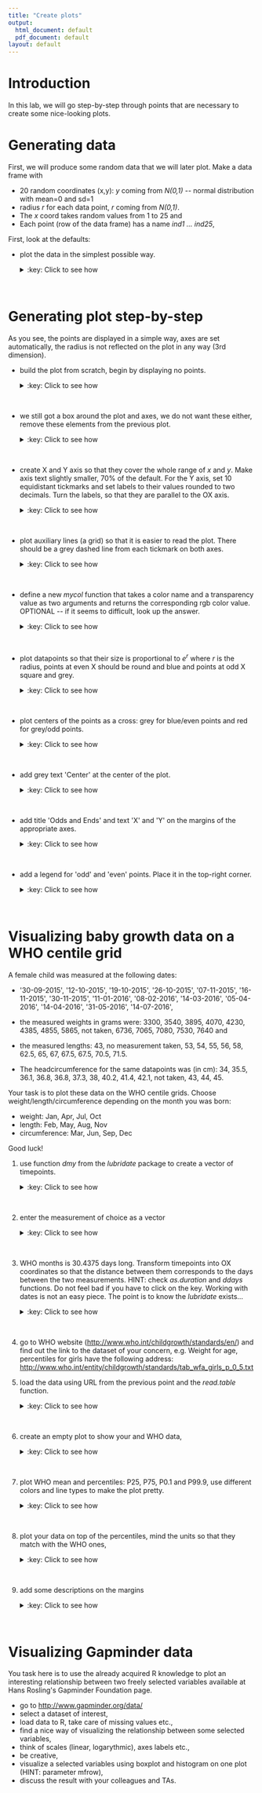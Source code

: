 ```yaml
---
title: "Create plots"
output:
  html_document: default
  pdf_document: default
layout: default
---
```


# Introduction
In this lab, we will go step-by-step through points that are necessary
to create some nice-looking plots.

# Generating data
First, we will produce some random data that we will later plot.
Make a data frame with

- 20 random coordinates (x,y): *y* coming from *N(0,1)* -- normal distribution with mean=0 and sd=1
- radius *r* for each data point, *r* coming from *N(0,1)*.
- The *x* coord takes random values from 1 to 25 and
- Each point (row of the data frame) has a name *ind1 ... ind25*,

First, look at the defaults:

- plot the data in the simplest possible way.
	<details>
	<summary>:key: Click to see how</summary>
	<pre>

		#20 random datapoints
		x <- sample(c(1:25), size=20, replace=T)
		y <- rnorm(n=20, mean=0, sd=1) # sample from normal
		r <- rnorm(n=20, mean=0, sd=1) # radius from normal
		names <- paste("ind", 1:20, sep="") # assign some names
		data <- data.frame(cbind(X=x,Y=y, R=r), row.names=names)
		plot(data[,1:2], cex=data$R)
	</pre>
	</details>
<br>

# Generating plot step-by-step<a id="orgheadline3"></a>
As you see, the points are displayed in a simple way, axes are set
automatically, the radius is not reflected on the plot in any way (3rd
dimension).

- build the plot from scratch, begin by displaying no points.
	<details>
	<summary>:key: Click to see how</summary>
	<pre>

		plot(data[,1:2], type='n')

	</pre>
	</details>
<br>

- we still got a box around the plot and axes, we do not want these
  either, remove these elements from the previous plot.
    <details>
    <summary>:key: Click to see how</summary>
    <pre>

		plot(data[,1:2], type='n',xaxt='n', yaxt='n',
		xlab="", ylab="", frame.plot=F)
	</pre>
	</details>
<br>

- create X and Y axis so that they cover the whole range of *x* and
  *y*. Make axis text slightly smaller, 70% of the default. For the Y
  axis, set 10 equidistant tickmarks and set labels to their values
  rounded to two decimals. Turn the labels, so that they are parallel
  to the OX axis.
    <details>
    <summary>:key: Click to see how</summary>
    <pre>

		#Create X axis
		coords.x <- seq(min(data$X),max(data$X), by=1)
		axis(side=1, # 1-bottom, 2-left, 3-top, 4-right
		at=coords.x, # coordinates for tickmarks
		cex.axis=.7 # make labels smaller
		)
		#Create Y axis
		#we want 10 tickmarks along the data range
		coords.y <- seq(min(data$Y), max(data$Y), length.out=10)
		#and our labels will be the rounded values of y
		labels.y <- round(coords.y, digits=2)
		axis(side=2,
		at=coords.y,
		labels=labels.y, # we want specific labels
		las=2 # turn the text so it is parallel to OX
		)
	</pre>
	</details>
<br>

- plot auxiliary lines (a grid) so that it is easier to read the
  plot. There should be a grey dashed line from each tickmark on both
  axes.
  <details>
  <summary>:key: Click to see how</summary>
  <pre>

		abline(v=coords.x, col="darkgrey", lty=3)
		abline(h=coords.y, col="darkgrey", lty=3)
		#you could also use grid()
  </pre>
  </details>
<br>

- define a new *mycol* function that takes a color name and a
  transparency value as two arguments and returns the corresponding
  rgb color value. OPTIONAL -- if it seems to difficult, look up the
  answer.
  <details>
  <summary>:key: Click to see how</summary>
  <pre>

		#Function for adding transparency to a given color.
		mycol <- function(colname="olivedrab", transparency=.5) {
		#convert color name to its RGB value and add the desired
		#transparency
			color <- c(as.vector(col2rgb(colname))/255, transparency)
		# and make a new color from the above
		    color <- rgb(color[1], color[2], color[3], color[4])
		return(color)
		}
   </pre>
   </details>
<br>

- plot datapoints so that their size is proportional to $e^r$ where
  $r$ is the radius, points at even X should be round and blue and
  points at odd X square and grey.
  <details>
  <summary>:key: Click to see how</summary>
  <pre>

		#Plot radii
		points(data[data$X%%2 == 0,], pch=19,
		cex=exp(r), col=mycol("slateblue", .5))
			points(data[data$X%%2 != 0,], pch=15,
		cex=exp(r), col=mycol("grey", .5))
   </pre>
   </details>
<br>

- plot centers of the points as a cross: grey for blue/even points and
  red for grey/odd points.
  <details>
  <summary>:key: Click to see how</summary>
  <pre>

		points(data[data$X%%2 == 0,], pch=3, cex=1, col="darkgrey")
		points(data[data$X%%2 != 0,], pch=3, cex=1, col="red")
  </pre>
  </details>
<br>

- add grey text 'Center' at the center of the plot.
  <details>
  <summary>:key: Click to see how</summary>
  <pre>

		center.x <- mean(range(data[,1]))
		center.y <- mean(range(data[,2]))
		text(x=center.x, y=center.y, "Center", col="lightgrey")
  </pre>
  </details>
<br>

- add title 'Odds and Ends' and text 'X' and 'Y' on the margins of the
  appropriate axes.
  <details>
  <summary>:key: Click to see how</summary>
  <pre>

		title("Odds and Ends")
		mtext("Y", side=2, line=3, cex.lab=1,las=2, col="blue")
		mtext("X", side=1, line=3, cex.lab=1,las=1, col="blue")
  </pre>
  </details>
<br>

- add a legend for 'odd' and 'even' points. Place it in the top-right
  corner.
  <details>
  <summary>:key: Click to see how</summary>
  <pre>

		legend('topright',
		legend=c("odd", "even"),
		col=c(mycol("slateblue", .5), mycol("grey", .5)),
		pch=c(19,15),
		cex=1,
		pt.cex=1.2,
		title="Legend",
		bty='n'
       )
  </pre>
  </details>
<br>

# Visualizing baby growth data on a WHO centile grid<a id="orgheadline4"></a>

A female child was measured at the following dates:

- '30-09-2015', '12-10-2015', '19-10-2015', '26-10-2015',
  '07-11-2015', '16-11-2015', '30-11-2015', '11-01-2016',
  '08-02-2016', '14-03-2016', '05-04-2016', '14-04-2016',
  '31-05-2016', '14-07-2016',

- the measured weights in grams were: 3300, 3540, 3895, 4070, 4230,
  4385, 4855, 5865, not taken, 6736, 7065, 7080, 7530, 7640 and
- the measured lengths: 43, no measurement taken, 53, 54, 55, 56, 58,
  62.5, 65, 67, 67.5, 67.5, 70.5, 71.5.
- The headcircumference for the same datapoints was (in cm): 34, 35.5,
  36.1, 36.8, 36.8, 37.3, 38, 40.2, 41.4, 42.1, not taken, 43, 44, 45.

Your task is to plot these data on the WHO centile grids. Choose
weight/length/circumference depending on the month you was born:

  - weight: Jan, Apr, Jul, Oct
  - length: Feb, May, Aug, Nov
  - circumference: Mar, Jun, Sep, Dec

Good luck!

1. use function *dmy* from the *lubridate* package to create a vector of timepoints.
   <details>
   <summary>:key: Click to see how</summary>
   <pre>

		library(lubridate)
		timepoints <- dmy(c('30-09-2015', '12-10-2015',
		'19-10-2015', '26-10-2015', '07-11-2015', '16-11-2015',
		'30-11-2015', '11-01-2016', '08-02-2016', '14-03-2016',
		'05-04-2016', '14-04-2016', '31-05-2016', '14-07-2016'))

   </pre>
   </details>
<br>

2. enter the measurement of choice as a vector
   <details>
   <summary>:key: Click to see how</summary>
   <pre>

		weight <- c(3300, 3540, 3895, 4070, 4230, 4385, 4855, 5865, NA, 6736, 7065, 7080, 7530, 7640)
		length <- c(43,NA,53,54,55,56,58,62.5,65,67,67.5,67.5,70.5,71.5)
		head <- c(34,35.5,36.1,36.8,36.8,37.3,38,40.2,41.4,42.1,NA,43,44,45)

   </pre>
   </details>
<br>

3. WHO months is 30.4375 days long. Transform timepoints into OX
   coordinates so that the distance between them corresponds to the
   days between the two measurements. HINT: check *as.duration* and
   *ddays* functions. Do not feel bad if you have to click on the
   key. Working with dates is not an easy piece. The point is to know
   the *lubridate* exists...
   <details>
   <summary>:key: Click to see how</summary>
   <pre>

		who.month <- 30.4375 #days
		xpoints <- as.duration(timepoints[1] %--% timepoints) / ddays(1) / who.month

   </pre>
   </details>
<br>

4. go to WHO website (http://www.who.int/childgrowth/standards/en/)
   and find out the link to the dataset of your concern, e.g. Weight
   for age, percentiles for girls have the following address:
   http://www.who.int/entity/childgrowth/standards/tab_wfa_girls_p_0_5.txt

5. load the data using URL from the previous point and the
   *read.table* function.
   <details>
   <summary>:key: Click to see how</summary>
   <pre>

		uri <- "http://www.who.int/entity/childgrowth/standards/tab_wfa_girls_p_0_5.txt"
		#uri <- "http://www.who.int/entity/childgrowth/standards/second_set/tab_hcfa_girls_p_0_5.txt"
		#uri <- "http://www.who.int/entity/childgrowth/standards/tab_lhfa_girls_p_0_2.txt"
		myData <-read.table(uri, header=T, sep='\t')

   </pre>
   </details>
<br>

6. create an empty plot to show your and WHO data,
   <details>
   <summary>:key: Click to see how</summary>
   <pre>

		plot(1, xlim=c(0, max(myData$Month)), type='n', bty='n',
		ylim=c(0, max(myData[,c(5:19)])), las=1, xlab='Month', ylab='kg',
		cex.axis=.7)
		grid()

   </pre>
   </details>
<br>

7. plot WHO mean and percentiles: P25, P75, P0.1 and P99.9, use
   different colors and line types to make the plot pretty.
   <details>
   <summary>:key: Click to see how</summary>
   <pre>

		lines(myData$M, col='grey', lty=1)
		lines(myData$P25, col='blue', lty=2)
		lines(myData$P75, col='blue', lty=2)
		lines(myData$P01, col='tomato', lty=2)
		lines(myData$P999, col='tomato', lty=2)

   </pre>
   </details>
<br>

8. plot your data on top of the percentiles, mind the units so that
   they match with the WHO ones,
   <details>
   <summary>:key: Click to see how</summary>
   <pre>

		points(xpoints, weight/1000, pch=3, type='l', cex=.5)
		points(xpoints, weight/1000, pch=3, type='p', cex=.5)

   </pre>
   </details>
<br>

9. add some descriptions on the margins
   <details>
   <summary>:key: Click to see how</summary>
   <pre>

		mtext(text = c('P0.1','P25','P75','P99.9'), side = 4,
		at=myData[dim(myData)[1], c('P01','P25','P75','P999')],
		las=1, cex=.5)
   </pre>
   </details>
<br>

# Visualizing Gapminder data<a id="orgheadline4"></a>
You task here is to use the already acquired R knowledge to plot an
interesting relationship between two freely selected variables
available at Hans Rosling's Gapminder Foundation page.

- go to http://www.gapminder.org/data/
- select a dataset of interest,
- load data to R, take care of missing values etc.,
- find a nice way of visualizing the relationship between some
  selected variables,
- think of scales (linear, logarythmic), axes labels etc.,
- be creative,
- visualize a selected variables using boxplot and histogram on one
  plot (HINT: parameter mfrow),
- discuss the result with your colleagues and TAs.

